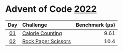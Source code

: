 # Advent of Code [2022](https://adventofcode.com/2022)

|      Day       | Challenge                                                  | Benchmark (µs) |
| :------------: | :--------------------------------------------------------- | -------------: |
| [01](./d01.rs) | [Calorie Counting](https://adventofcode.com/2022/day/1)    |           9.61 |
| [02](./d02.rs) | [Rock Paper Scissors](https://adventofcode.com/2022/day/2) |           10.4 |
